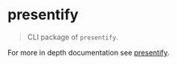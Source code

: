# presentify

> CLI package of `presentify`.

For more in depth documentation see [presentify](https://ernestteluk.github.io/presentify/).
